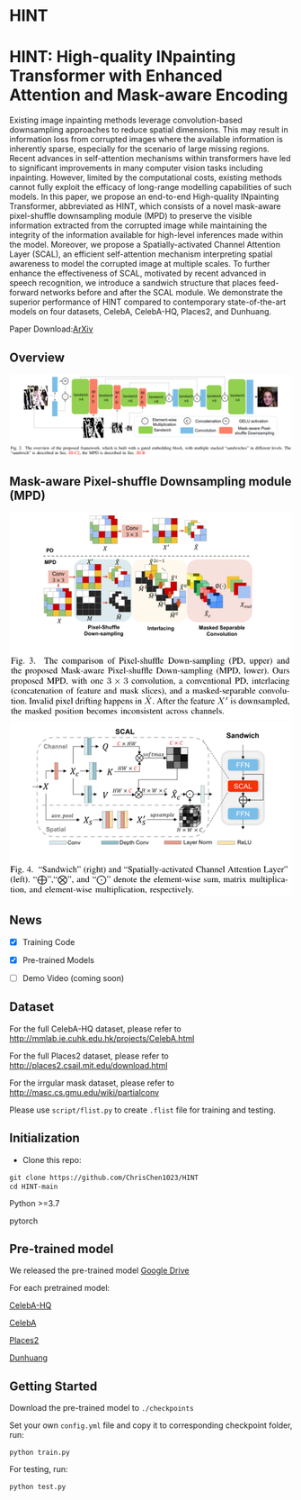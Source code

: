 # HINT
HINT: High-quality INpainting Transformer with Enhanced Attention and Mask-aware Encoding
========================================================================================

Existing image inpainting methods leverage convolution-based downsampling approaches to reduce spatial dimensions. This may result in information loss from corrupted images where the available information is inherently sparse, especially for the scenario of large missing regions. Recent advances in self-attention mechanisms within transformers have led to significant improvements in many computer vision tasks including  inpainting. However, limited by the computational costs, existing methods cannot fully exploit the efficacy of long-range modelling capabilities of such models. 
In this paper, we propose an end-to-end High-quality INpainting Transformer, abbreviated as HINT, which consists of a novel mask-aware pixel-shuffle downsampling module (MPD) to preserve the visible information extracted from the corrupted image while maintaining the integrity of the information available for high-level inferences made within the model. Moreover, we propose a Spatially-activated Channel Attention Layer (SCAL), an efficient self-attention mechanism interpreting spatial awareness to model the corrupted image at multiple scales. To further enhance the effectiveness of SCAL, motivated by recent advanced in speech recognition, we introduce a sandwich structure that places feed-forward networks before and after the SCAL module. We demonstrate the superior performance of HINT compared to contemporary state-of-the-art models on four datasets, CelebA, CelebA-HQ, Places2, and Dunhuang.

Paper Download:[ArXiv](https://arxiv.org/abs/2402.14185)

**Overview**
--------------------
![image](overview.png)

**Mask-aware Pixel-shuffle Downsampling module (MPD)**
--------------------
![image](MPD.png)![image](SCAL.png)

## News
- [x] Training Code
- [x] Pre-trained Models
- [ ] Demo Video (coming soon)


**Dataset**
--------------------
For the full CelebA-HQ dataset, please refer to http://mmlab.ie.cuhk.edu.hk/projects/CelebA.html

For the full Places2 dataset, please refer to http://places2.csail.mit.edu/download.html

For the irrgular mask dataset, please refer to http://masc.cs.gmu.edu/wiki/partialconv

Please use `script/flist.py` to create `.flist` file for training and testing.



**Initialization**
--------------------
* Clone this repo:
```
git clone https://github.com/ChrisChen1023/HINT
cd HINT-main
```
Python >=3.7

pytorch

**Pre-trained model**
--------------------
We released the pre-trained model 
[Google Drive](https://drive.google.com/drive/folders/1Iy3BNkcKY5NOOG53YG3DPQzDnZLgW0FN?usp=sharing)


For each pretrained model:

[CelebA-HQ](https://drive.google.com/drive/folders/1DPmw5LSVxmRXoiLzPrIePXJHla0ek6E9?usp=drive_link)

[CelebA](https://drive.google.com/drive/folders/1oWuRmL3ye-ucHkUfbSqh_2NkzlYbKC29?usp=drive_link)

[Places2](https://drive.google.com/drive/folders/1mzHkz8sjA7uxgG1nTLiPZQKl1zITiTgV?usp=drive_link)

[Dunhuang](https://drive.google.com/drive/folders/1VXAIxTNSfues5wB6Cakyn8Z45UxW_V40?usp=drive_link)

**Getting Started**
----------------------
Download the pre-trained model to `./checkpoints`

Set your own `config.yml` file and copy it to corresponding checkpoint folder, run:
```
python train.py
```
For testing, run:
```
python test.py
```
